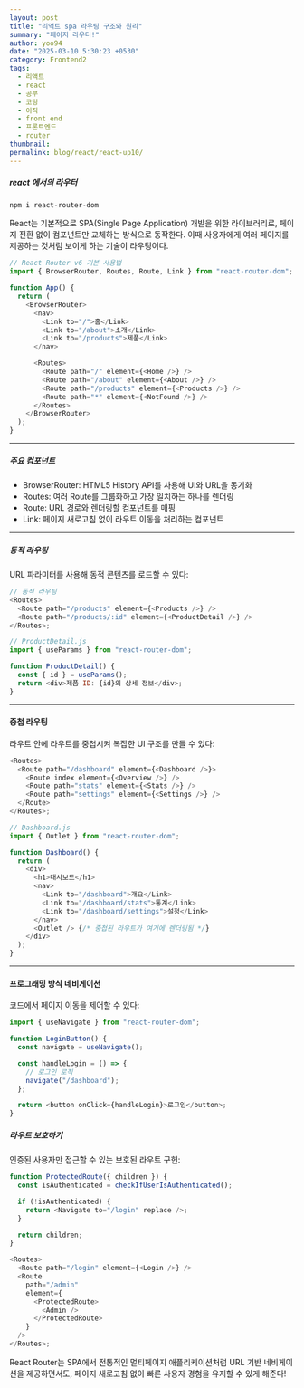 ```yaml
---
layout: post
title: "리액트 spa 라우팅 구조와 원리"
summary: "페이지 라우터!"
author: yoo94
date: "2025-03-10 5:30:23 +0530"
category: Frontend2
tags:
  - 리액트
  - react
  - 공부
  - 코딩
  - 이직
  - front end
  - 프론트엔드
  - router
thumbnail:
permalink: blog/react/react-up10/
---
```


##### react 에서의 라우터

```js
npm i react-router-dom
```

React는 기본적으로 SPA(Single Page Application) 개발을 위한 라이브러리로,
페이지 전환 없이 컴포넌트만 교체하는 방식으로 동작한다. 이때 사용자에게 여러 페이지를 제공하는 것처럼 보이게 하는 기술이 라우팅이다.

```js
// React Router v6 기본 사용법
import { BrowserRouter, Routes, Route, Link } from "react-router-dom";

function App() {
  return (
    <BrowserRouter>
      <nav>
        <Link to="/">홈</Link>
        <Link to="/about">소개</Link>
        <Link to="/products">제품</Link>
      </nav>

      <Routes>
        <Route path="/" element={<Home />} />
        <Route path="/about" element={<About />} />
        <Route path="/products" element={<Products />} />
        <Route path="*" element={<NotFound />} />
      </Routes>
    </BrowserRouter>
  );
}
```

---

##### 주요 컴포넌트

- BrowserRouter: HTML5 History API를 사용해 UI와 URL을 동기화
- Routes: 여러 Route를 그룹화하고 가장 일치하는 하나를 렌더링
- Route: URL 경로와 렌더링할 컴포넌트를 매핑
- Link: 페이지 새로고침 없이 라우트 이동을 처리하는 컴포넌트

---

##### 동적 라우팅

URL 파라미터를 사용해 동적 콘텐츠를 로드할 수 있다:

```js
// 동적 라우팅
<Routes>
  <Route path="/products" element={<Products />} />
  <Route path="/products/:id" element={<ProductDetail />} />
</Routes>;

// ProductDetail.js
import { useParams } from "react-router-dom";

function ProductDetail() {
  const { id } = useParams();
  return <div>제품 ID: {id}의 상세 정보</div>;
}
```

---

#### 중첩 라우팅

라우트 안에 라우트를 중첩시켜 복잡한 UI 구조를 만들 수 있다:

```js
<Routes>
  <Route path="/dashboard" element={<Dashboard />}>
    <Route index element={<Overview />} />
    <Route path="stats" element={<Stats />} />
    <Route path="settings" element={<Settings />} />
  </Route>
</Routes>;

// Dashboard.js
import { Outlet } from "react-router-dom";

function Dashboard() {
  return (
    <div>
      <h1>대시보드</h1>
      <nav>
        <Link to="/dashboard">개요</Link>
        <Link to="/dashboard/stats">통계</Link>
        <Link to="/dashboard/settings">설정</Link>
      </nav>
      <Outlet /> {/* 중첩된 라우트가 여기에 렌더링됨 */}
    </div>
  );
}
```

---

#### 프로그래밍 방식 네비게이션

코드에서 페이지 이동을 제어할 수 있다:

```js
import { useNavigate } from "react-router-dom";

function LoginButton() {
  const navigate = useNavigate();

  const handleLogin = () => {
    // 로그인 로직
    navigate("/dashboard");
  };

  return <button onClick={handleLogin}>로그인</button>;
}
```

##### 라우트 보호하기

인증된 사용자만 접근할 수 있는 보호된 라우트 구현:

```js
function ProtectedRoute({ children }) {
  const isAuthenticated = checkIfUserIsAuthenticated();

  if (!isAuthenticated) {
    return <Navigate to="/login" replace />;
  }

  return children;
}

<Routes>
  <Route path="/login" element={<Login />} />
  <Route
    path="/admin"
    element={
      <ProtectedRoute>
        <Admin />
      </ProtectedRoute>
    }
  />
</Routes>;
```

React Router는 SPA에서 전통적인 멀티페이지 애플리케이션처럼 URL 기반 네비게이션을 제공하면서도, 페이지 새로고침 없이 빠른 사용자 경험을 유지할 수 있게 해준다!
